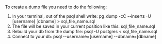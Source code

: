 To create a dump file you need to do the following:

1. In your terminal, out of the psql shell write: pg_dump -cC --inserts -U [username] [dbname] > sql_file_name.sql
2. The file will be saved in your current position like this: sql_file_name.sql
3. Rebuild your db from the dump file: psql -U postgres < sql_file_name.sql
4. Connect to your db: psql --username=[username] --dbname=[dbname]
